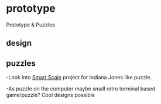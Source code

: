 # prototype
Prototype &amp; Puzzles

## design

## puzzles
-Look into [Smart Scale](https://www.instructables.com/id/DIY-Smart-Scale-With-Alarm-Clock-with-Wi-Fi-ESP826/) project for Indiana Jones like puzzle.

-As puzzle on the computer maybe small retro terminal based game/puzzle? Cool designs possible
